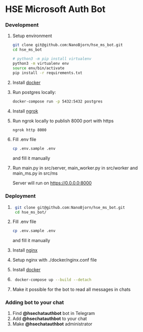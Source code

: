 # HSE Microsoft Auth Bot

### Development

1. Setup environment
    ```bash
    git clone git@github.com:NanoBjorn/hse_ms_bot.git
    cd hse_ms_bot
    
    # python3 -m pip install virtualenv
    python3 -m virtualenv env
    source env/bin/activate
    pip install -r requirements.txt
    ```
2. Install [docker](https://www.docker.com/get-started)
3. Run postgres locally:
    ```bash
    docker-compose run -p 5432:5432 postgres 
    ```
4. Install [ngrok](https://ngrok.com/download)    
4. Run ngrok locally to publish 8000 port with https
   ```bash
   ngrok http 8000
   ```
5. Fill .env file
    ```bash
    cp .env.sample .env
    ```
   and fill it manually
6. Run main.py in src/server, main_worker.py in src/worker and main_ms.py in src/ms 
   
   Server will run on https://0.0.0.0:8000

### Deployment
1. ```bash
    git clone git@github.com:NanoBjorn/hse_ms_bot.git
    cd hse_ms_bot/
    ```
2. Fill .env file
    ```bash
    cp .env.sample .env
    ```
   and fill it manually
   
3. Install [nginx](https://nginx.org/en/download.html)
4. Setup nginx with ./docker/nginx.conf file
5. Install [docker](https://www.docker.com/get-started)
6. ```bash
    docker-compose up --build --detach
    ```

7. Make it possible for the bot to read all messages in chats 

### Adding bot to your chat

1. Find **@hsechatauthbot** bot in Telegram
2. Add **@hsechatauthbot** to your chat
3. Make **@hsechatauthbot** administrator